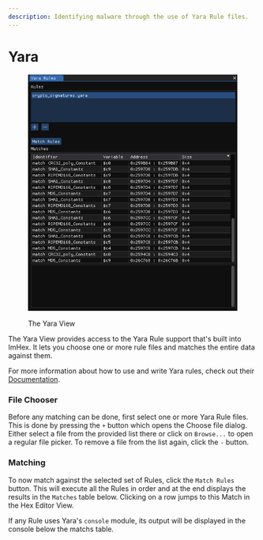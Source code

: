 ```yaml
---
description: Identifying malware through the use of Yara Rule files.
---
```


# Yara

<figure><img src="../.gitbook/assets/imhex_hM3v2omMdv.png" alt=""><figcaption><p>The Yara View</p></figcaption></figure>

The Yara View provides access to the Yara Rule support that's built into ImHex. It lets you choose one or more rule files and matches the entire data against them.&#x20;

For more information about how to use and write Yara rules, check out their [Documentation](https://virustotal.github.io/yara/).

### File Chooser

Before any matching can be done, first select one or more Yara Rule files. This is done by pressing the `+` button which opens the Choose file dialog. Either select a file from the provided list there or click on `Browse...` to open a regular file picker. To remove a file from the list again, click the `-` button.&#x20;

### Matching

To now match against the selected set of Rules, click the `Match Rules` button. This will execute all the Rules in order and at the end displays the results in the `Matches` table below. Clicking on a row jumps to this Match in the Hex Editor View.

If any Rule uses Yara's `console` module, its output will be displayed in the console below the matchs table.
